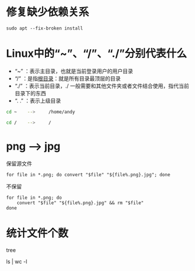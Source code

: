 # 修复缺少依赖关系 

`sudo apt --fix-broken install`

# Linux中的“~”、“/”、“./”分别代表什么

- “~” ：表示主目录，也就是当前登录用户的用户目录
- “/” ：是指[根目录](https://so.csdn.net/so/search?q=根目录&spm=1001.2101.3001.7020)：就是所有目录最顶层的目录
- “./” ：表示当前目录，./ 一般需要和其他文件夹或者文件结合使用，指代当前目录下的东西
- “. .” ：表示上级目录

```bash
cd ~  	--> 	/home/andy

cd /    --> 	/
```

# png --> jpg

保留源文件

```
for file in *.png; do convert "$file" "${file%.png}.jpg"; done
```

不保留

```
for file in *.png; do
    convert "$file" "${file%.png}.jpg" && rm "$file"
done
```

# 统计文件个数

tree

ls | wc -l
